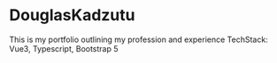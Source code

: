 # DouglasKadzutu
This is my portfolio outlining my profession and experience 
TechStack: Vue3, Typescript, Bootstrap 5
